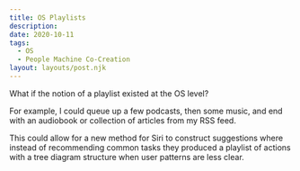```yaml
---
title: OS Playlists
description:
date: 2020-10-11
tags:
  - OS
  - People Machine Co-Creation
layout: layouts/post.njk
---
```


What if the notion of a playlist existed at the OS level?

For example, I could queue up a few podcasts, then some music, and end with an audiobook or collection of articles from my RSS feed.

This could allow for a new method for Siri to construct suggestions where instead of recommending common tasks they produced a playlist of actions with a tree diagram structure when user patterns are less clear.
